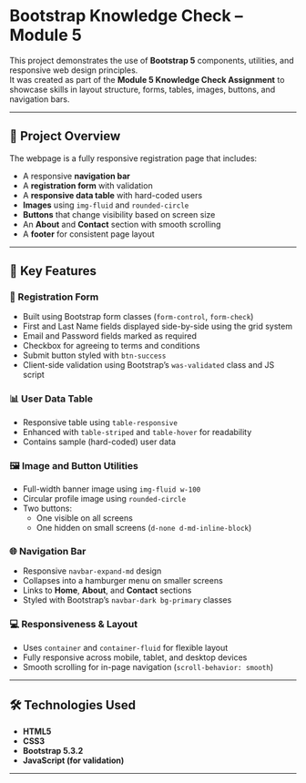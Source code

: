 # Bootstrap Knowledge Check – Module 5

This project demonstrates the use of **Bootstrap 5** components, utilities, and responsive web design principles.  
It was created as part of the **Module 5 Knowledge Check Assignment** to showcase skills in layout structure, forms, tables, images, buttons, and navigation bars.

---

## 🚀 Project Overview

The webpage is a fully responsive registration page that includes:
- A responsive **navigation bar**
- A **registration form** with validation
- A **responsive data table** with hard-coded users
- **Images** using `img-fluid` and `rounded-circle`
- **Buttons** that change visibility based on screen size
- An **About** and **Contact** section with smooth scrolling
- A **footer** for consistent page layout

---

## 🧩 Key Features

### 📝 Registration Form
- Built using Bootstrap form classes (`form-control`, `form-check`)
- First and Last Name fields displayed side-by-side using the grid system
- Email and Password fields marked as required
- Checkbox for agreeing to terms and conditions
- Submit button styled with `btn-success`
- Client-side validation using Bootstrap’s `was-validated` class and JS script

### 📊 User Data Table
- Responsive table using `table-responsive`
- Enhanced with `table-striped` and `table-hover` for readability
- Contains sample (hard-coded) user data

### 🖼️ Image and Button Utilities
- Full-width banner image using `img-fluid w-100`
- Circular profile image using `rounded-circle`
- Two buttons:
  - One visible on all screens
  - One hidden on small screens (`d-none d-md-inline-block`)

### 🌐 Navigation Bar
- Responsive `navbar-expand-md` design
- Collapses into a hamburger menu on smaller screens
- Links to **Home**, **About**, and **Contact** sections
- Styled with Bootstrap’s `navbar-dark bg-primary` classes

### 💻 Responsiveness & Layout
- Uses `container` and `container-fluid` for flexible layout
- Fully responsive across mobile, tablet, and desktop devices
- Smooth scrolling for in-page navigation (`scroll-behavior: smooth`)

---

## 🛠️ Technologies Used
- **HTML5**
- **CSS3**
- **Bootstrap 5.3.2**
- **JavaScript (for validation)**

---
